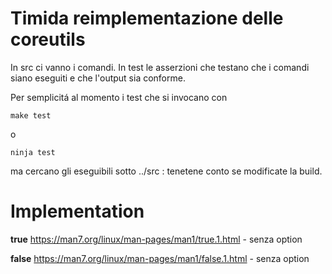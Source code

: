 # Timida reimplementazione delle coreutils

In src ci vanno i comandi.
In test le asserzioni che testano che i comandi siano eseguiti e che l'output sia conforme.

Per semplicitá al momento i test che si invocano con 

    make test 

o

    ninja test

ma cercano gli eseguibili sotto ../src : tenetene conto se modificate la build.

# Implementation

**true**  https://man7.org/linux/man-pages/man1/true.1.html - senza option

**false**  https://man7.org/linux/man-pages/man1/false.1.html - senza option